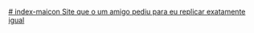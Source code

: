 [# index-maicon
Site que o um amigo pediu para eu replicar exatamente igual 
](https://jesscatt.github.io/site/)
